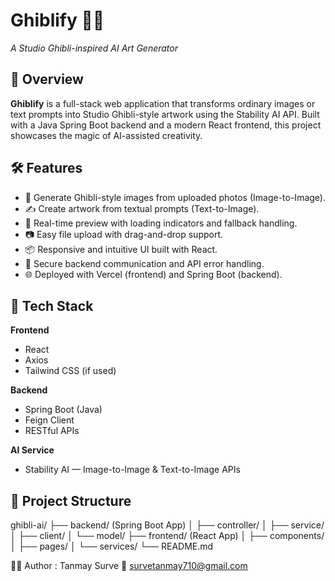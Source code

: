 # Ghiblify 🎨✨  
*A Studio Ghibli-inspired AI Art Generator*

## 🚀 Overview

**Ghiblify** is a full-stack web application that transforms ordinary images or text prompts into Studio Ghibli-style artwork using the Stability AI API. Built with a Java Spring Boot backend and a modern React frontend, this project showcases the magic of AI-assisted creativity.

## 🛠️ Features

- 🎨 Generate Ghibli-style images from uploaded photos (Image-to-Image).
- ✍️ Create artwork from textual prompts (Text-to-Image).
- 🔁 Real-time preview with loading indicators and fallback handling.
- 📷 Easy file upload with drag-and-drop support.
- 📦 Responsive and intuitive UI built with React.
- 🔐 Secure backend communication and API error handling.
- 🌐 Deployed with Vercel (frontend) and Spring Boot (backend).

## 🧰 Tech Stack

**Frontend**  
- React  
- Axios  
- Tailwind CSS (if used)

**Backend**  
- Spring Boot (Java)  
- Feign Client  
- RESTful APIs  

**AI Service**  
- Stability AI — Image-to-Image & Text-to-Image APIs

## 📂 Project Structure
ghibli-ai/
├── backend/ (Spring Boot App)
│ ├── controller/
│ ├── service/
│ ├── client/
│ └── model/
├── frontend/ (React App)
│ ├── components/
│ ├── pages/
│ └── services/
└── README.md

🙋‍♂️ Author : 
Tanmay Surve
📧 survetanmay710@gmail.com
